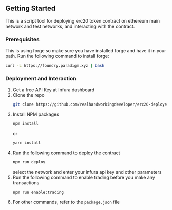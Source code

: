 
<!-- GETTING STARTED -->
## Getting Started

This is a script tool for deploying erc20 token contract on ethereum main network and test networks, and interacting with the contract.

### Prerequisites

This is using forge so make sure you have installed forge and have it in your path.
Run the following command to install forge:

```bash
curl -L https://foundry.paradigm.xyz | bash
```

### Deployment and Interaction

1. Get a free API Key at Infura dashboard
2. Clone the repo
   ```sh
   git clone https://github.com/realhardworkingdeveloper/erc20-deployer
   ```
3. Install NPM packages
   ```sh
   npm install
   ```
   or
   ```sh
   yarn install
   ```
4. Run the following command to deploy the contract
   ```sh
   npm run deploy
   ```
   select the network and enter your infura api key and other parameters
5. Run the following command to enable trading before you make any transactions
   ```sh
   npm run enable:trading
   ```
6. For other commands, refer to the `package.json` file
